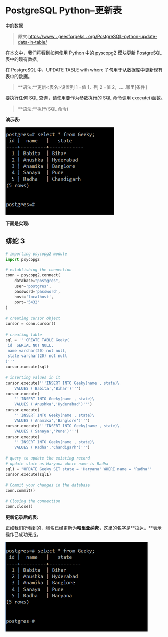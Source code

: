 # PostgreSQL Python–更新表

中的数据

> 原文:[https://www . geesforgeks . org/PostgreSQL-python-update-data-in-table/](https://www.geeksforgeeks.org/postgresql-python-update-data-in-table/)

在本文中，我们将看到如何使用 Python 中的 pyscopg2 模块更新 PostgreSQL 表中的现有数据。

在 PostgreSQL 中，UPDATE TABLE with where 子句用于从数据库中更新现有表中的数据。

> **语法:**更新<表名>设置列 1 =值 1，列 2 =值 2，…..哪里[条件]

要执行任何 SQL 查询，请使用要作为参数执行的 SQL 命令调用 execute()函数。

> **语法:**执行(SQL 命令)

**演示表:**

![](img/0106a6cafd5163ee0d456b9b719ebe93.png)

**下面是实现:**

## 蟒蛇 3

```py
# importing psycopg2 module
import psycopg2

# establishing the connection
conn = psycopg2.connect(
    database="postgres",
    user='postgres',
    password='password',
    host='localhost',
    port='5432'
)

# creating cursor object
cursor = conn.cursor()

# creating table
sql = '''CREATE TABLE Geeky(
 id  SERIAL NOT NULL,
 name varchar(20) not null,
 state varchar(20) not null
)'''
cursor.execute(sql)

# inserting values in it
cursor.execute('''INSERT INTO Geeky(name , state)\
    VALUES ('Babita','Bihar')''')
cursor.execute(
    '''INSERT INTO Geeky(name , state)\
    VALUES ('Anushka','Hyderabad')''')
cursor.execute(
    '''INSERT INTO Geeky(name , state)\
    VALUES ('Anamika','Banglore')''')
cursor.execute('''INSERT INTO Geeky(name , state)\
    VALUES ('Sanaya','Pune')''')
cursor.execute(
    '''INSERT INTO Geeky(name , state)\
    VALUES ('Radha','Chandigarh')''')

# query to update the existing record
# update state as Haryana where name is Radha
sql1 = "UPDATE Geeky SET state = 'Haryana' WHERE name = 'Radha'"
cursor.execute(sql1)

# Commit your changes in the database
conn.commit()

# Closing the connection
conn.close()
```

**更新记录后的表:**

正如我们所看到的，州名已经更新为**哈里亚纳邦**，这里的名字是**拉达。**表示操作已成功完成。

![](img/b856de4ea00416fc309dbc2f73b625b0.png)